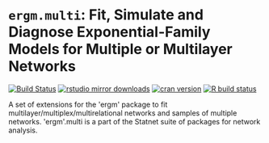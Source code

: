 # `ergm.multi`: Fit, Simulate and Diagnose Exponential-Family Models for Multiple or Multilayer Networks

[![Build Status](https://travis-ci.org/statnet/ergm.multi.svg?branch=master)](https://travis-ci.org/statnet/ergm.multi)
[![rstudio mirror downloads](https://cranlogs.r-pkg.org/badges/ergm.multi?color=2ED968)](https://cranlogs.r-pkg.org/)
[![cran version](https://www.r-pkg.org/badges/version/ergm.multi)](https://cran.r-project.org/package=ergm.multi)
[![R build status](https://github.com/statnet/ergm.multi/workflows/R-CMD-check/badge.svg)](https://github.com/statnet/ergm.multi/actions)


A set of extensions for the 'ergm' package to fit multilayer/multiplex/multirelational networks and samples of multiple networks. 'ergm'.multi is a part of the Statnet suite of packages for network analysis.
